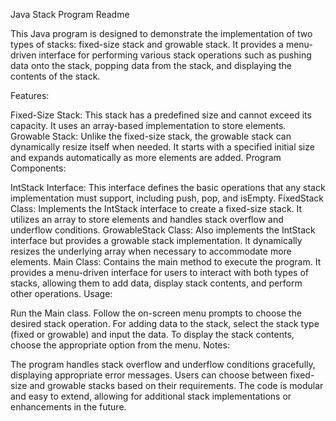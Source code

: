 Java Stack Program Readme

This Java program is designed to demonstrate the implementation of two types of stacks: fixed-size stack and growable stack. It provides a menu-driven interface for performing various stack operations such as pushing data onto the stack, popping data from the stack, and displaying the contents of the stack.

Features:

Fixed-Size Stack: This stack has a predefined size and cannot exceed its capacity. It uses an array-based implementation to store elements.
Growable Stack: Unlike the fixed-size stack, the growable stack can dynamically resize itself when needed. It starts with a specified initial size and expands automatically as more elements are added.
Program Components:

IntStack Interface: This interface defines the basic operations that any stack implementation must support, including push, pop, and isEmpty.
FixedStack Class: Implements the IntStack interface to create a fixed-size stack. It utilizes an array to store elements and handles stack overflow and underflow conditions.
GrowableStack Class: Also implements the IntStack interface but provides a growable stack implementation. It dynamically resizes the underlying array when necessary to accommodate more elements.
Main Class: Contains the main method to execute the program. It provides a menu-driven interface for users to interact with both types of stacks, allowing them to add data, display stack contents, and perform other operations.
Usage:

Run the Main class.
Follow the on-screen menu prompts to choose the desired stack operation.
For adding data to the stack, select the stack type (fixed or growable) and input the data.
To display the stack contents, choose the appropriate option from the menu.
Notes:

The program handles stack overflow and underflow conditions gracefully, displaying appropriate error messages.
Users can choose between fixed-size and growable stacks based on their requirements.
The code is modular and easy to extend, allowing for additional stack implementations or enhancements in the future.
